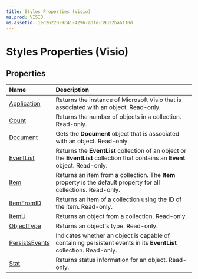 ```yaml
---
title: Styles Properties (Visio)
ms.prod: VISIO
ms.assetid: 1ed26220-9c41-4296-adfd-39322bab110d
---
```



# Styles Properties (Visio)

## Properties



|**Name**|**Description**|
|:-----|:-----|
|[Application](styles-application-property-visio.md)|Returns the instance of Microsoft Visio that is associated with an object. Read-only.|
|[Count](styles-count-property-visio.md)|Returns the number of objects in a collection. Read-only.|
|[Document](styles-document-property-visio.md)|Gets the  **Document** object that is associated with an object. Read-only.|
|[EventList](styles-eventlist-property-visio.md)|Returns the  **EventList** collection of an object or the **EventList** collection that contains an **Event** object. Read-only.|
|[Item](styles-item-property-visio.md)|Returns an item from a collection. The  **Item** property is the default property for all collections. Read-only.|
|[ItemFromID](styles-itemfromid-property-visio.md)|Returns an item of a collection using the ID of the item. Read-only.|
|[ItemU](styles-itemu-property-visio.md)|Returns an object from a collection. Read-only.|
|[ObjectType](styles-objecttype-property-visio.md)|Returns an object's type. Read-only.|
|[PersistsEvents](styles-persistsevents-property-visio.md)|Indicates whether an object is capable of containing persistent events in its  **EventList** collection. Read-only.|
|[Stat](styles-stat-property-visio.md)|Returns status information for an object. Read-only.|

